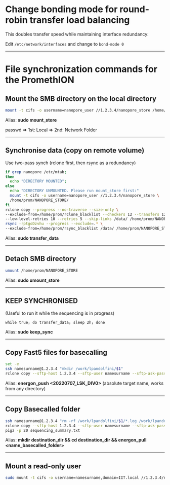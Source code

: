 # Change bonding mode for round-robin transfer load balancing
This doubles transfer speed while maintaining interface redundancy:

Edit ```/etc/network/interfaces``` and change to ```bond-mode 0```

____

# File synchronization commands for the PromethION

## Mount the SMB directory on the local directory

```bash
mount -t cifs -o username=nanopore_user //1.2.3.4/nanopore_store /home/prom/NANOPORE_STORE/
```

Alias: **sudo mount_store**

passwd   => 1st: Local
         => 2nd: Network Folder

____
 

## Synchronise data (copy on remote volume)
Use two-pass synch (rclone first, then rsync as a redundancy)
```bash
if grep nanopore /etc/mtab; 
then
  echo "DIRECTORY MOUNTED";
else
  echo "DIRECTORY UNMOUNTED. Please run mount_store first:"
  mount -t cifs -o username=nanopore_user //1.2.3.4/nanopore_store \
  /home/prom/NANOPORE_STORE/
fi
rclone copy --progress --no-traverse --size-only \
--exclude-from=/home/prom/rclone_blacklist --checkers 12 --transfers 12 \
--low-level-retries 10 --retries 5 --skip-links /data/ /home/prom/NANOPORE_STORE/
rsync -rptgoDzvhu --progress --exclude=.* \
--exclude-from=/home/prom/rsync_blacklist /data/ /home/prom/NANOPORE_STORE/
```

Alias: **sudo transfer_data**

____

## Detach SMB directory

```bash
umount /home/prom/NANOPORE_STORE
```

Alias: **sudo umount_store**

____

## KEEP SYNCHRONISED

(Useful to run it while the sequencing is in progress)

```
while true; do transfer_data; sleep 2h; done
```

Alias: **sudo keep_sync**

____

## Copy Fast5 files for basecalling

```bash
set -e
ssh namesurname@1.2.3.4 "mkdir /work/lpandolfini/$1"
rclone copy --sftp-host 1.2.3.4 --sftp-user namesurname --sftp-ask-password --checkers 12 --transfers 12 --low-level-retries 10 --retries 5 --include *.fast5 --progress /data/$1 :sftp:/work/lpandolfini/$1/
```

Alias: **energon_push <20220707_LSK_DIV0>** (absolute target name, works from any directory)

____

## Copy Basecalled folder

```bash
ssh namesurname@1.2.3.4 "rm -rf /work/lpandolfini/$1/*.log /work/lpandolfini/$1/guppy_basecaller-core-dump-db"
rclone copy --sftp-host 1.2.3.4 --sftp-user namesurname --sftp-ask-password --checkers 12 --transfers 12 --low-level-retries 10 --retries 5 --progress :sftp:/work/lpandolfini/$1 .
pigz -p 20 sequencing_summary.txt
```

Alias: **mkdir destination_dir && cd destination_dir && energon_pull <name_basecalled_folder>**

____

## Mount a read-only user

```bash
sudo mount -t cifs -o username=namesurname,domain=IIT.local //1.2.3.4/nanopore_store win_share
```
